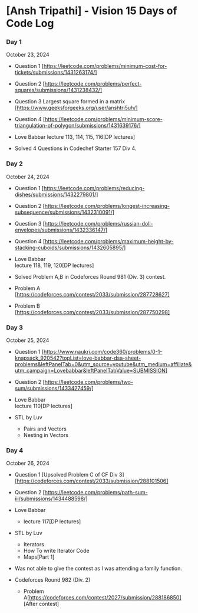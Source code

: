 # [Ansh Tripathi] - Vision 15 Days of Code Log

### Day 1

October 23, 2024

- Question 1 
[https://leetcode.com/problems/minimum-cost-for-tickets/submissions/1431263174/]
- Question 2 
[https://leetcode.com/problems/perfect-squares/submissions/1431238432/]
- Question 3 Largest square formed in a matrix 
[https://www.geeksforgeeks.org/user/anshtri5uh/]
- Question 4 
[https://leetcode.com/problems/minimum-score-triangulation-of-polygon/submissions/1431639176/]

- Love Babbar 
lecture 113, 114, 115, 116[DP lectures]

- Solved 4 Questions in Codechef Starter 157 Div 4.

### Day 2

October 24, 2024

- Question 1 
[https://leetcode.com/problems/reducing-dishes/submissions/1432279801/]
- Question 2 
[https://leetcode.com/problems/longest-increasing-subsequence/submissions/1432310091/]
- Question 3 
[https://leetcode.com/problems/russian-doll-envelopes/submissions/1432336147/]
- Question 4 
[https://leetcode.com/problems/maximum-height-by-stacking-cuboids/submissions/1432605895/]

- Love Babbar  
lecture 118, 119, 120[DP lectures]

- Solved Problem A,B in Codeforces Round 981 (Div. 3) contest.
- Problem A
[https://codeforces.com/contest/2033/submission/287728627]
- Problem B
[https://codeforces.com/contest/2033/submission/287750298]

### Day 3

October 25, 2024

- Question 1 
[https://www.naukri.com/code360/problems/0-1-knapsack_920542?topList=love-babbar-dsa-sheet-problems&leftPanelTab=0&utm_source=youtube&utm_medium=affiliate&utm_campaign=Lovebabbar&leftPanelTabValue=SUBMISSION]

- Question 2 
[https://leetcode.com/problems/two-sum/submissions/1433427459/]

- Love Babbar  
lecture 110[DP lectures]

- STL by Luv 
  - Pairs and Vectors
  - Nesting in Vectors

 ### Day 4

October 26, 2024


- Question 1 [Upsolved Problem C of CF Div 3]  
 [https://codeforces.com/contest/2033/submission/288101506]

- Question 2 
 [https://leetcode.com/problems/path-sum-iii/submissions/1434488598/]



- Love Babbar  
   - lecture 117[DP lectures]

- STL by Luv 
  - Iterators
  - How To write Iterator Code
  - Maps[Part 1]
- Was not able to give the contest as I was attending a family function.
- Codeforces Round 982 (Div. 2)
   - Problem A[https://codeforces.com/contest/2027/submission/288186850] [After contest]
 



 

